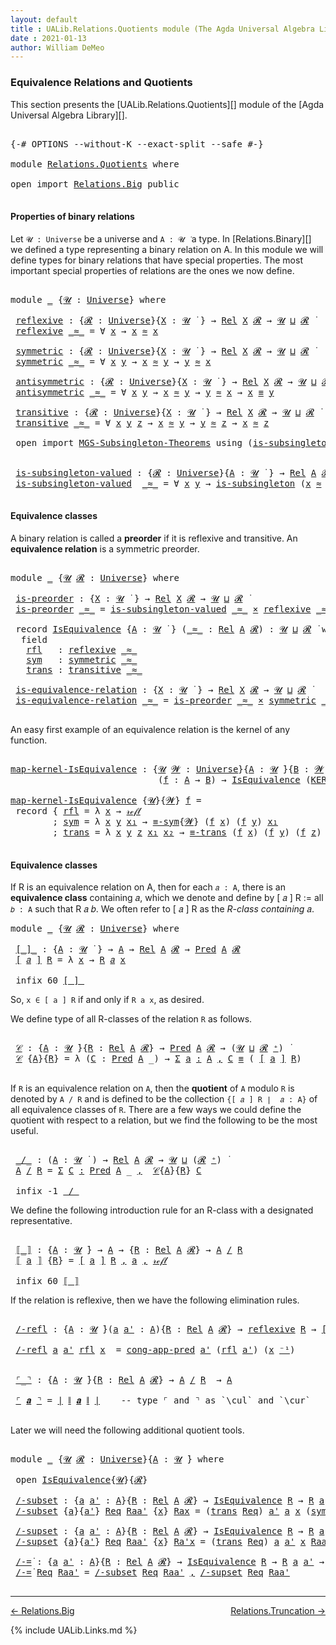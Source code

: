 ```yaml
---
layout: default
title : UALib.Relations.Quotients module (The Agda Universal Algebra Library)
date : 2021-01-13
author: William DeMeo
---
```


### <a id="equivalence-relations-and-quotients">Equivalence Relations and Quotients</a>

This section presents the [UALib.Relations.Quotients][] module of the [Agda Universal Algebra Library][].

<pre class="Agda">

<a id="354" class="Symbol">{-#</a> <a id="358" class="Keyword">OPTIONS</a> <a id="366" class="Pragma">--without-K</a> <a id="378" class="Pragma">--exact-split</a> <a id="392" class="Pragma">--safe</a> <a id="399" class="Symbol">#-}</a>

<a id="404" class="Keyword">module</a> <a id="411" href="Relations.Quotients.html" class="Module">Relations.Quotients</a> <a id="431" class="Keyword">where</a>

<a id="438" class="Keyword">open</a> <a id="443" class="Keyword">import</a> <a id="450" href="Relations.Big.html" class="Module">Relations.Big</a> <a id="464" class="Keyword">public</a>

</pre>


#### <a id="properties-of-binary-relations">Properties of binary relations</a>

Let `𝓤 : Universe` be a universe and `A : 𝓤 ̇` a type.  In [Relations.Binary][] we defined a type representing a binary relation on A.  In this module we will define types for binary relations that have special properties. The most important special properties of relations are the ones we now define.

<pre class="Agda">

<a id="882" class="Keyword">module</a> <a id="889" href="Relations.Quotients.html#889" class="Module">_</a> <a id="891" class="Symbol">{</a><a id="892" href="Relations.Quotients.html#892" class="Bound">𝓤</a> <a id="894" class="Symbol">:</a> <a id="896" href="Agda.Primitive.html#423" class="Postulate">Universe</a><a id="904" class="Symbol">}</a> <a id="906" class="Keyword">where</a>

 <a id="914" href="Relations.Quotients.html#914" class="Function">reflexive</a> <a id="924" class="Symbol">:</a> <a id="926" class="Symbol">{</a><a id="927" href="Relations.Quotients.html#927" class="Bound">𝓡</a> <a id="929" class="Symbol">:</a> <a id="931" href="Agda.Primitive.html#423" class="Postulate">Universe</a><a id="939" class="Symbol">}{</a><a id="941" href="Relations.Quotients.html#941" class="Bound">X</a> <a id="943" class="Symbol">:</a> <a id="945" href="Relations.Quotients.html#892" class="Bound">𝓤</a> <a id="947" href="Universes.html#403" class="Function Operator">̇</a> <a id="949" class="Symbol">}</a> <a id="951" class="Symbol">→</a> <a id="953" href="Relations.Small.html#6895" class="Function">Rel</a> <a id="957" href="Relations.Quotients.html#941" class="Bound">X</a> <a id="959" href="Relations.Quotients.html#927" class="Bound">𝓡</a> <a id="961" class="Symbol">→</a> <a id="963" href="Relations.Quotients.html#892" class="Bound">𝓤</a> <a id="965" href="Agda.Primitive.html#636" class="Primitive Operator">⊔</a> <a id="967" href="Relations.Quotients.html#927" class="Bound">𝓡</a> <a id="969" href="Universes.html#403" class="Function Operator">̇</a>
 <a id="972" href="Relations.Quotients.html#914" class="Function">reflexive</a> <a id="982" href="Relations.Quotients.html#982" class="Bound Operator">_≈_</a> <a id="986" class="Symbol">=</a> <a id="988" class="Symbol">∀</a> <a id="990" href="Relations.Quotients.html#990" class="Bound">x</a> <a id="992" class="Symbol">→</a> <a id="994" href="Relations.Quotients.html#990" class="Bound">x</a> <a id="996" href="Relations.Quotients.html#982" class="Bound Operator">≈</a> <a id="998" href="Relations.Quotients.html#990" class="Bound">x</a>

 <a id="1002" href="Relations.Quotients.html#1002" class="Function">symmetric</a> <a id="1012" class="Symbol">:</a> <a id="1014" class="Symbol">{</a><a id="1015" href="Relations.Quotients.html#1015" class="Bound">𝓡</a> <a id="1017" class="Symbol">:</a> <a id="1019" href="Agda.Primitive.html#423" class="Postulate">Universe</a><a id="1027" class="Symbol">}{</a><a id="1029" href="Relations.Quotients.html#1029" class="Bound">X</a> <a id="1031" class="Symbol">:</a> <a id="1033" href="Relations.Quotients.html#892" class="Bound">𝓤</a> <a id="1035" href="Universes.html#403" class="Function Operator">̇</a> <a id="1037" class="Symbol">}</a> <a id="1039" class="Symbol">→</a> <a id="1041" href="Relations.Small.html#6895" class="Function">Rel</a> <a id="1045" href="Relations.Quotients.html#1029" class="Bound">X</a> <a id="1047" href="Relations.Quotients.html#1015" class="Bound">𝓡</a> <a id="1049" class="Symbol">→</a> <a id="1051" href="Relations.Quotients.html#892" class="Bound">𝓤</a> <a id="1053" href="Agda.Primitive.html#636" class="Primitive Operator">⊔</a> <a id="1055" href="Relations.Quotients.html#1015" class="Bound">𝓡</a> <a id="1057" href="Universes.html#403" class="Function Operator">̇</a>
 <a id="1060" href="Relations.Quotients.html#1002" class="Function">symmetric</a> <a id="1070" href="Relations.Quotients.html#1070" class="Bound Operator">_≈_</a> <a id="1074" class="Symbol">=</a> <a id="1076" class="Symbol">∀</a> <a id="1078" href="Relations.Quotients.html#1078" class="Bound">x</a> <a id="1080" href="Relations.Quotients.html#1080" class="Bound">y</a> <a id="1082" class="Symbol">→</a> <a id="1084" href="Relations.Quotients.html#1078" class="Bound">x</a> <a id="1086" href="Relations.Quotients.html#1070" class="Bound Operator">≈</a> <a id="1088" href="Relations.Quotients.html#1080" class="Bound">y</a> <a id="1090" class="Symbol">→</a> <a id="1092" href="Relations.Quotients.html#1080" class="Bound">y</a> <a id="1094" href="Relations.Quotients.html#1070" class="Bound Operator">≈</a> <a id="1096" href="Relations.Quotients.html#1078" class="Bound">x</a>

 <a id="1100" href="Relations.Quotients.html#1100" class="Function">antisymmetric</a> <a id="1114" class="Symbol">:</a> <a id="1116" class="Symbol">{</a><a id="1117" href="Relations.Quotients.html#1117" class="Bound">𝓡</a> <a id="1119" class="Symbol">:</a> <a id="1121" href="Agda.Primitive.html#423" class="Postulate">Universe</a><a id="1129" class="Symbol">}{</a><a id="1131" href="Relations.Quotients.html#1131" class="Bound">X</a> <a id="1133" class="Symbol">:</a> <a id="1135" href="Relations.Quotients.html#892" class="Bound">𝓤</a> <a id="1137" href="Universes.html#403" class="Function Operator">̇</a> <a id="1139" class="Symbol">}</a> <a id="1141" class="Symbol">→</a> <a id="1143" href="Relations.Small.html#6895" class="Function">Rel</a> <a id="1147" href="Relations.Quotients.html#1131" class="Bound">X</a> <a id="1149" href="Relations.Quotients.html#1117" class="Bound">𝓡</a> <a id="1151" class="Symbol">→</a> <a id="1153" href="Relations.Quotients.html#892" class="Bound">𝓤</a> <a id="1155" href="Agda.Primitive.html#636" class="Primitive Operator">⊔</a> <a id="1157" href="Relations.Quotients.html#1117" class="Bound">𝓡</a> <a id="1159" href="Universes.html#403" class="Function Operator">̇</a>
 <a id="1162" href="Relations.Quotients.html#1100" class="Function">antisymmetric</a> <a id="1176" href="Relations.Quotients.html#1176" class="Bound Operator">_≈_</a> <a id="1180" class="Symbol">=</a> <a id="1182" class="Symbol">∀</a> <a id="1184" href="Relations.Quotients.html#1184" class="Bound">x</a> <a id="1186" href="Relations.Quotients.html#1186" class="Bound">y</a> <a id="1188" class="Symbol">→</a> <a id="1190" href="Relations.Quotients.html#1184" class="Bound">x</a> <a id="1192" href="Relations.Quotients.html#1176" class="Bound Operator">≈</a> <a id="1194" href="Relations.Quotients.html#1186" class="Bound">y</a> <a id="1196" class="Symbol">→</a> <a id="1198" href="Relations.Quotients.html#1186" class="Bound">y</a> <a id="1200" href="Relations.Quotients.html#1176" class="Bound Operator">≈</a> <a id="1202" href="Relations.Quotients.html#1184" class="Bound">x</a> <a id="1204" class="Symbol">→</a> <a id="1206" href="Relations.Quotients.html#1184" class="Bound">x</a> <a id="1208" href="Prelude.Inverses.html#620" class="Datatype Operator">≡</a> <a id="1210" href="Relations.Quotients.html#1186" class="Bound">y</a>

 <a id="1214" href="Relations.Quotients.html#1214" class="Function">transitive</a> <a id="1225" class="Symbol">:</a> <a id="1227" class="Symbol">{</a><a id="1228" href="Relations.Quotients.html#1228" class="Bound">𝓡</a> <a id="1230" class="Symbol">:</a> <a id="1232" href="Agda.Primitive.html#423" class="Postulate">Universe</a><a id="1240" class="Symbol">}{</a><a id="1242" href="Relations.Quotients.html#1242" class="Bound">X</a> <a id="1244" class="Symbol">:</a> <a id="1246" href="Relations.Quotients.html#892" class="Bound">𝓤</a> <a id="1248" href="Universes.html#403" class="Function Operator">̇</a> <a id="1250" class="Symbol">}</a> <a id="1252" class="Symbol">→</a> <a id="1254" href="Relations.Small.html#6895" class="Function">Rel</a> <a id="1258" href="Relations.Quotients.html#1242" class="Bound">X</a> <a id="1260" href="Relations.Quotients.html#1228" class="Bound">𝓡</a> <a id="1262" class="Symbol">→</a> <a id="1264" href="Relations.Quotients.html#892" class="Bound">𝓤</a> <a id="1266" href="Agda.Primitive.html#636" class="Primitive Operator">⊔</a> <a id="1268" href="Relations.Quotients.html#1228" class="Bound">𝓡</a> <a id="1270" href="Universes.html#403" class="Function Operator">̇</a>
 <a id="1273" href="Relations.Quotients.html#1214" class="Function">transitive</a> <a id="1284" href="Relations.Quotients.html#1284" class="Bound Operator">_≈_</a> <a id="1288" class="Symbol">=</a> <a id="1290" class="Symbol">∀</a> <a id="1292" href="Relations.Quotients.html#1292" class="Bound">x</a> <a id="1294" href="Relations.Quotients.html#1294" class="Bound">y</a> <a id="1296" href="Relations.Quotients.html#1296" class="Bound">z</a> <a id="1298" class="Symbol">→</a> <a id="1300" href="Relations.Quotients.html#1292" class="Bound">x</a> <a id="1302" href="Relations.Quotients.html#1284" class="Bound Operator">≈</a> <a id="1304" href="Relations.Quotients.html#1294" class="Bound">y</a> <a id="1306" class="Symbol">→</a> <a id="1308" href="Relations.Quotients.html#1294" class="Bound">y</a> <a id="1310" href="Relations.Quotients.html#1284" class="Bound Operator">≈</a> <a id="1312" href="Relations.Quotients.html#1296" class="Bound">z</a> <a id="1314" class="Symbol">→</a> <a id="1316" href="Relations.Quotients.html#1292" class="Bound">x</a> <a id="1318" href="Relations.Quotients.html#1284" class="Bound Operator">≈</a> <a id="1320" href="Relations.Quotients.html#1296" class="Bound">z</a>

 <a id="1324" class="Keyword">open</a> <a id="1329" class="Keyword">import</a> <a id="1336" href="MGS-Subsingleton-Theorems.html" class="Module">MGS-Subsingleton-Theorems</a> <a id="1362" class="Keyword">using</a> <a id="1368" class="Symbol">(</a><a id="1369" href="MGS-Basic-UF.html#743" class="Function">is-subsingleton</a><a id="1384" class="Symbol">)</a>


 <a id="1389" href="Relations.Quotients.html#1389" class="Function">is-subsingleton-valued</a> <a id="1412" class="Symbol">:</a> <a id="1414" class="Symbol">{</a><a id="1415" href="Relations.Quotients.html#1415" class="Bound">𝓡</a> <a id="1417" class="Symbol">:</a> <a id="1419" href="Agda.Primitive.html#423" class="Postulate">Universe</a><a id="1427" class="Symbol">}{</a><a id="1429" href="Relations.Quotients.html#1429" class="Bound">A</a> <a id="1431" class="Symbol">:</a> <a id="1433" href="Relations.Quotients.html#892" class="Bound">𝓤</a> <a id="1435" href="Universes.html#403" class="Function Operator">̇</a> <a id="1437" class="Symbol">}</a> <a id="1439" class="Symbol">→</a> <a id="1441" href="Relations.Small.html#6895" class="Function">Rel</a> <a id="1445" href="Relations.Quotients.html#1429" class="Bound">A</a> <a id="1447" href="Relations.Quotients.html#1415" class="Bound">𝓡</a> <a id="1449" class="Symbol">→</a> <a id="1451" href="Relations.Quotients.html#892" class="Bound">𝓤</a> <a id="1453" href="Agda.Primitive.html#636" class="Primitive Operator">⊔</a> <a id="1455" href="Relations.Quotients.html#1415" class="Bound">𝓡</a> <a id="1457" href="Universes.html#403" class="Function Operator">̇</a>
 <a id="1460" href="Relations.Quotients.html#1389" class="Function">is-subsingleton-valued</a>  <a id="1484" href="Relations.Quotients.html#1484" class="Bound Operator">_≈_</a> <a id="1488" class="Symbol">=</a> <a id="1490" class="Symbol">∀</a> <a id="1492" href="Relations.Quotients.html#1492" class="Bound">x</a> <a id="1494" href="Relations.Quotients.html#1494" class="Bound">y</a> <a id="1496" class="Symbol">→</a> <a id="1498" href="MGS-Basic-UF.html#743" class="Function">is-subsingleton</a> <a id="1514" class="Symbol">(</a><a id="1515" href="Relations.Quotients.html#1492" class="Bound">x</a> <a id="1517" href="Relations.Quotients.html#1484" class="Bound Operator">≈</a> <a id="1519" href="Relations.Quotients.html#1494" class="Bound">y</a><a id="1520" class="Symbol">)</a>

</pre>



#### <a id="equivalence-classes">Equivalence classes</a>

A binary relation is called a **preorder** if it is reflexive and transitive. An **equivalence relation** is a symmetric preorder.


<pre class="Agda">

<a id="1742" class="Keyword">module</a> <a id="1749" href="Relations.Quotients.html#1749" class="Module">_</a> <a id="1751" class="Symbol">{</a><a id="1752" href="Relations.Quotients.html#1752" class="Bound">𝓤</a> <a id="1754" href="Relations.Quotients.html#1754" class="Bound">𝓡</a> <a id="1756" class="Symbol">:</a> <a id="1758" href="Agda.Primitive.html#423" class="Postulate">Universe</a><a id="1766" class="Symbol">}</a> <a id="1768" class="Keyword">where</a>

 <a id="1776" href="Relations.Quotients.html#1776" class="Function">is-preorder</a> <a id="1788" class="Symbol">:</a> <a id="1790" class="Symbol">{</a><a id="1791" href="Relations.Quotients.html#1791" class="Bound">X</a> <a id="1793" class="Symbol">:</a> <a id="1795" href="Relations.Quotients.html#1752" class="Bound">𝓤</a> <a id="1797" href="Universes.html#403" class="Function Operator">̇</a> <a id="1799" class="Symbol">}</a> <a id="1801" class="Symbol">→</a> <a id="1803" href="Relations.Small.html#6895" class="Function">Rel</a> <a id="1807" href="Relations.Quotients.html#1791" class="Bound">X</a> <a id="1809" href="Relations.Quotients.html#1754" class="Bound">𝓡</a> <a id="1811" class="Symbol">→</a> <a id="1813" href="Relations.Quotients.html#1752" class="Bound">𝓤</a> <a id="1815" href="Agda.Primitive.html#636" class="Primitive Operator">⊔</a> <a id="1817" href="Relations.Quotients.html#1754" class="Bound">𝓡</a> <a id="1819" href="Universes.html#403" class="Function Operator">̇</a>
 <a id="1822" href="Relations.Quotients.html#1776" class="Function">is-preorder</a> <a id="1834" href="Relations.Quotients.html#1834" class="Bound Operator">_≈_</a> <a id="1838" class="Symbol">=</a> <a id="1840" href="Relations.Quotients.html#1389" class="Function">is-subsingleton-valued</a> <a id="1863" href="Relations.Quotients.html#1834" class="Bound Operator">_≈_</a> <a id="1867" href="MGS-MLTT.html#3515" class="Function Operator">×</a> <a id="1869" href="Relations.Quotients.html#914" class="Function">reflexive</a> <a id="1879" href="Relations.Quotients.html#1834" class="Bound Operator">_≈_</a> <a id="1883" href="MGS-MLTT.html#3515" class="Function Operator">×</a> <a id="1885" href="Relations.Quotients.html#1214" class="Function">transitive</a> <a id="1896" href="Relations.Quotients.html#1834" class="Bound Operator">_≈_</a>

 <a id="1902" class="Keyword">record</a> <a id="1909" href="Relations.Quotients.html#1909" class="Record">IsEquivalence</a> <a id="1923" class="Symbol">{</a><a id="1924" href="Relations.Quotients.html#1924" class="Bound">A</a> <a id="1926" class="Symbol">:</a> <a id="1928" href="Relations.Quotients.html#1752" class="Bound">𝓤</a> <a id="1930" href="Universes.html#403" class="Function Operator">̇</a> <a id="1932" class="Symbol">}</a> <a id="1934" class="Symbol">(</a><a id="1935" href="Relations.Quotients.html#1935" class="Bound Operator">_≈_</a> <a id="1939" class="Symbol">:</a> <a id="1941" href="Relations.Small.html#6895" class="Function">Rel</a> <a id="1945" href="Relations.Quotients.html#1924" class="Bound">A</a> <a id="1947" href="Relations.Quotients.html#1754" class="Bound">𝓡</a><a id="1948" class="Symbol">)</a> <a id="1950" class="Symbol">:</a> <a id="1952" href="Relations.Quotients.html#1752" class="Bound">𝓤</a> <a id="1954" href="Agda.Primitive.html#636" class="Primitive Operator">⊔</a> <a id="1956" href="Relations.Quotients.html#1754" class="Bound">𝓡</a> <a id="1958" href="Universes.html#403" class="Function Operator">̇</a> <a id="1960" class="Keyword">where</a>
  <a id="1968" class="Keyword">field</a>
   <a id="1977" href="Relations.Quotients.html#1977" class="Field">rfl</a>   <a id="1983" class="Symbol">:</a> <a id="1985" href="Relations.Quotients.html#914" class="Function">reflexive</a> <a id="1995" href="Relations.Quotients.html#1935" class="Bound Operator">_≈_</a>
   <a id="2002" href="Relations.Quotients.html#2002" class="Field">sym</a>   <a id="2008" class="Symbol">:</a> <a id="2010" href="Relations.Quotients.html#1002" class="Function">symmetric</a> <a id="2020" href="Relations.Quotients.html#1935" class="Bound Operator">_≈_</a>
   <a id="2027" href="Relations.Quotients.html#2027" class="Field">trans</a> <a id="2033" class="Symbol">:</a> <a id="2035" href="Relations.Quotients.html#1214" class="Function">transitive</a> <a id="2046" href="Relations.Quotients.html#1935" class="Bound Operator">_≈_</a>

 <a id="2052" href="Relations.Quotients.html#2052" class="Function">is-equivalence-relation</a> <a id="2076" class="Symbol">:</a> <a id="2078" class="Symbol">{</a><a id="2079" href="Relations.Quotients.html#2079" class="Bound">X</a> <a id="2081" class="Symbol">:</a> <a id="2083" href="Relations.Quotients.html#1752" class="Bound">𝓤</a> <a id="2085" href="Universes.html#403" class="Function Operator">̇</a> <a id="2087" class="Symbol">}</a> <a id="2089" class="Symbol">→</a> <a id="2091" href="Relations.Small.html#6895" class="Function">Rel</a> <a id="2095" href="Relations.Quotients.html#2079" class="Bound">X</a> <a id="2097" href="Relations.Quotients.html#1754" class="Bound">𝓡</a> <a id="2099" class="Symbol">→</a> <a id="2101" href="Relations.Quotients.html#1752" class="Bound">𝓤</a> <a id="2103" href="Agda.Primitive.html#636" class="Primitive Operator">⊔</a> <a id="2105" href="Relations.Quotients.html#1754" class="Bound">𝓡</a> <a id="2107" href="Universes.html#403" class="Function Operator">̇</a>
 <a id="2110" href="Relations.Quotients.html#2052" class="Function">is-equivalence-relation</a> <a id="2134" href="Relations.Quotients.html#2134" class="Bound Operator">_≈_</a> <a id="2138" class="Symbol">=</a> <a id="2140" href="Relations.Quotients.html#1776" class="Function">is-preorder</a> <a id="2152" href="Relations.Quotients.html#2134" class="Bound Operator">_≈_</a> <a id="2156" href="MGS-MLTT.html#3515" class="Function Operator">×</a> <a id="2158" href="Relations.Quotients.html#1002" class="Function">symmetric</a> <a id="2168" href="Relations.Quotients.html#2134" class="Bound Operator">_≈_</a>

</pre>

An easy first example of an equivalence relation is the kernel of any function.

<pre class="Agda">

<a id="map-kernel-IsEquivalence"></a><a id="2280" href="Relations.Quotients.html#2280" class="Function">map-kernel-IsEquivalence</a> <a id="2305" class="Symbol">:</a> <a id="2307" class="Symbol">{</a><a id="2308" href="Relations.Quotients.html#2308" class="Bound">𝓤</a> <a id="2310" href="Relations.Quotients.html#2310" class="Bound">𝓦</a> <a id="2312" class="Symbol">:</a> <a id="2314" href="Agda.Primitive.html#423" class="Postulate">Universe</a><a id="2322" class="Symbol">}{</a><a id="2324" href="Relations.Quotients.html#2324" class="Bound">A</a> <a id="2326" class="Symbol">:</a> <a id="2328" href="Relations.Quotients.html#2308" class="Bound">𝓤</a> <a id="2330" href="Universes.html#403" class="Function Operator">̇</a><a id="2331" class="Symbol">}{</a><a id="2333" href="Relations.Quotients.html#2333" class="Bound">B</a> <a id="2335" class="Symbol">:</a> <a id="2337" href="Relations.Quotients.html#2310" class="Bound">𝓦</a> <a id="2339" href="Universes.html#403" class="Function Operator">̇</a><a id="2340" class="Symbol">}</a>
                            <a id="2370" class="Symbol">(</a><a id="2371" href="Relations.Quotients.html#2371" class="Bound">f</a> <a id="2373" class="Symbol">:</a> <a id="2375" href="Relations.Quotients.html#2324" class="Bound">A</a> <a id="2377" class="Symbol">→</a> <a id="2379" href="Relations.Quotients.html#2333" class="Bound">B</a><a id="2380" class="Symbol">)</a> <a id="2382" class="Symbol">→</a> <a id="2384" href="Relations.Quotients.html#1909" class="Record">IsEquivalence</a> <a id="2398" class="Symbol">(</a><a id="2399" href="Relations.Small.html#6957" class="Function">KER-rel</a><a id="2406" class="Symbol">{</a><a id="2407" href="Relations.Quotients.html#2308" class="Bound">𝓤</a><a id="2408" class="Symbol">}{</a><a id="2410" href="Relations.Quotients.html#2310" class="Bound">𝓦</a><a id="2411" class="Symbol">}</a> <a id="2413" href="Relations.Quotients.html#2371" class="Bound">f</a><a id="2414" class="Symbol">)</a>

<a id="2417" href="Relations.Quotients.html#2280" class="Function">map-kernel-IsEquivalence</a> <a id="2442" class="Symbol">{</a><a id="2443" href="Relations.Quotients.html#2443" class="Bound">𝓤</a><a id="2444" class="Symbol">}{</a><a id="2446" href="Relations.Quotients.html#2446" class="Bound">𝓦</a><a id="2447" class="Symbol">}</a> <a id="2449" href="Relations.Quotients.html#2449" class="Bound">f</a> <a id="2451" class="Symbol">=</a>
 <a id="2454" class="Keyword">record</a> <a id="2461" class="Symbol">{</a> <a id="2463" href="Relations.Quotients.html#1977" class="Field">rfl</a> <a id="2467" class="Symbol">=</a> <a id="2469" class="Symbol">λ</a> <a id="2471" href="Relations.Quotients.html#2471" class="Bound">x</a> <a id="2473" class="Symbol">→</a> <a id="2475" href="Prelude.Inverses.html#634" class="InductiveConstructor">𝓇ℯ𝒻𝓁</a>
        <a id="2488" class="Symbol">;</a> <a id="2490" href="Relations.Quotients.html#2002" class="Field">sym</a> <a id="2494" class="Symbol">=</a> <a id="2496" class="Symbol">λ</a> <a id="2498" href="Relations.Quotients.html#2498" class="Bound">x</a> <a id="2500" href="Relations.Quotients.html#2500" class="Bound">y</a> <a id="2502" href="Relations.Quotients.html#2502" class="Bound">x₁</a> <a id="2505" class="Symbol">→</a> <a id="2507" href="Prelude.Equality.html#1746" class="Function">≡-sym</a><a id="2512" class="Symbol">{</a><a id="2513" href="Relations.Quotients.html#2446" class="Bound">𝓦</a><a id="2514" class="Symbol">}</a> <a id="2516" class="Symbol">(</a><a id="2517" href="Relations.Quotients.html#2449" class="Bound">f</a> <a id="2519" href="Relations.Quotients.html#2498" class="Bound">x</a><a id="2520" class="Symbol">)</a> <a id="2522" class="Symbol">(</a><a id="2523" href="Relations.Quotients.html#2449" class="Bound">f</a> <a id="2525" href="Relations.Quotients.html#2500" class="Bound">y</a><a id="2526" class="Symbol">)</a> <a id="2528" href="Relations.Quotients.html#2502" class="Bound">x₁</a>
        <a id="2539" class="Symbol">;</a> <a id="2541" href="Relations.Quotients.html#2027" class="Field">trans</a> <a id="2547" class="Symbol">=</a> <a id="2549" class="Symbol">λ</a> <a id="2551" href="Relations.Quotients.html#2551" class="Bound">x</a> <a id="2553" href="Relations.Quotients.html#2553" class="Bound">y</a> <a id="2555" href="Relations.Quotients.html#2555" class="Bound">z</a> <a id="2557" href="Relations.Quotients.html#2557" class="Bound">x₁</a> <a id="2560" href="Relations.Quotients.html#2560" class="Bound">x₂</a> <a id="2563" class="Symbol">→</a> <a id="2565" href="Prelude.Equality.html#1805" class="Function">≡-trans</a> <a id="2573" class="Symbol">(</a><a id="2574" href="Relations.Quotients.html#2449" class="Bound">f</a> <a id="2576" href="Relations.Quotients.html#2551" class="Bound">x</a><a id="2577" class="Symbol">)</a> <a id="2579" class="Symbol">(</a><a id="2580" href="Relations.Quotients.html#2449" class="Bound">f</a> <a id="2582" href="Relations.Quotients.html#2553" class="Bound">y</a><a id="2583" class="Symbol">)</a> <a id="2585" class="Symbol">(</a><a id="2586" href="Relations.Quotients.html#2449" class="Bound">f</a> <a id="2588" href="Relations.Quotients.html#2555" class="Bound">z</a><a id="2589" class="Symbol">)</a> <a id="2591" href="Relations.Quotients.html#2557" class="Bound">x₁</a> <a id="2594" href="Relations.Quotients.html#2560" class="Bound">x₂</a> <a id="2597" class="Symbol">}</a>

</pre>




#### <a id="equivalence-classes">Equivalence classes</a>

If R is an equivalence relation on A, then for each `𝑎 : A`, there is an **equivalence class** containing 𝑎, which we denote and define by [ 𝑎 ] R := all `𝑏 : A` such that R 𝑎 𝑏. We often refer to [ 𝑎 ] R as the *R-class containing* 𝑎.

<pre class="Agda">
<a id="2923" class="Keyword">module</a> <a id="2930" href="Relations.Quotients.html#2930" class="Module">_</a> <a id="2932" class="Symbol">{</a><a id="2933" href="Relations.Quotients.html#2933" class="Bound">𝓤</a> <a id="2935" href="Relations.Quotients.html#2935" class="Bound">𝓡</a> <a id="2937" class="Symbol">:</a> <a id="2939" href="Agda.Primitive.html#423" class="Postulate">Universe</a><a id="2947" class="Symbol">}</a> <a id="2949" class="Keyword">where</a>

 <a id="2957" href="Relations.Quotients.html#2957" class="Function Operator">[_]_</a> <a id="2962" class="Symbol">:</a> <a id="2964" class="Symbol">{</a><a id="2965" href="Relations.Quotients.html#2965" class="Bound">A</a> <a id="2967" class="Symbol">:</a> <a id="2969" href="Relations.Quotients.html#2933" class="Bound">𝓤</a> <a id="2971" href="Universes.html#403" class="Function Operator">̇</a> <a id="2973" class="Symbol">}</a> <a id="2975" class="Symbol">→</a> <a id="2977" href="Relations.Quotients.html#2965" class="Bound">A</a> <a id="2979" class="Symbol">→</a> <a id="2981" href="Relations.Small.html#6895" class="Function">Rel</a> <a id="2985" href="Relations.Quotients.html#2965" class="Bound">A</a> <a id="2987" href="Relations.Quotients.html#2935" class="Bound">𝓡</a> <a id="2989" class="Symbol">→</a> <a id="2991" href="Relations.Small.html#1270" class="Function">Pred</a> <a id="2996" href="Relations.Quotients.html#2965" class="Bound">A</a> <a id="2998" href="Relations.Quotients.html#2935" class="Bound">𝓡</a>
 <a id="3001" href="Relations.Quotients.html#2957" class="Function Operator">[</a> <a id="3003" href="Relations.Quotients.html#3003" class="Bound">𝑎</a> <a id="3005" href="Relations.Quotients.html#2957" class="Function Operator">]</a> <a id="3007" href="Relations.Quotients.html#3007" class="Bound">R</a> <a id="3009" class="Symbol">=</a> <a id="3011" class="Symbol">λ</a> <a id="3013" href="Relations.Quotients.html#3013" class="Bound">x</a> <a id="3015" class="Symbol">→</a> <a id="3017" href="Relations.Quotients.html#3007" class="Bound">R</a> <a id="3019" href="Relations.Quotients.html#3003" class="Bound">𝑎</a> <a id="3021" href="Relations.Quotients.html#3013" class="Bound">x</a>

 <a id="3025" class="Keyword">infix</a> <a id="3031" class="Number">60</a> <a id="3034" href="Relations.Quotients.html#2957" class="Function Operator">[_]_</a>
</pre>

So, `x ∈ [ a ] R` if and only if `R a x`, as desired.

We define type of all R-classes of the relation `R` as follows.

<pre class="Agda">

 <a id="3186" href="Relations.Quotients.html#3186" class="Function">𝒞</a> <a id="3188" class="Symbol">:</a> <a id="3190" class="Symbol">{</a><a id="3191" href="Relations.Quotients.html#3191" class="Bound">A</a> <a id="3193" class="Symbol">:</a> <a id="3195" href="Relations.Quotients.html#2933" class="Bound">𝓤</a> <a id="3197" href="Universes.html#403" class="Function Operator">̇</a><a id="3198" class="Symbol">}{</a><a id="3200" href="Relations.Quotients.html#3200" class="Bound">R</a> <a id="3202" class="Symbol">:</a> <a id="3204" href="Relations.Small.html#6895" class="Function">Rel</a> <a id="3208" href="Relations.Quotients.html#3191" class="Bound">A</a> <a id="3210" href="Relations.Quotients.html#2935" class="Bound">𝓡</a><a id="3211" class="Symbol">}</a> <a id="3213" class="Symbol">→</a> <a id="3215" href="Relations.Small.html#1270" class="Function">Pred</a> <a id="3220" href="Relations.Quotients.html#3191" class="Bound">A</a> <a id="3222" href="Relations.Quotients.html#2935" class="Bound">𝓡</a> <a id="3224" class="Symbol">→</a> <a id="3226" class="Symbol">(</a><a id="3227" href="Relations.Quotients.html#2933" class="Bound">𝓤</a> <a id="3229" href="Agda.Primitive.html#636" class="Primitive Operator">⊔</a> <a id="3231" href="Relations.Quotients.html#2935" class="Bound">𝓡</a> <a id="3233" href="Agda.Primitive.html#606" class="Primitive Operator">⁺</a><a id="3234" class="Symbol">)</a> <a id="3236" href="Universes.html#403" class="Function Operator">̇</a>
 <a id="3239" href="Relations.Quotients.html#3186" class="Function">𝒞</a> <a id="3241" class="Symbol">{</a><a id="3242" href="Relations.Quotients.html#3242" class="Bound">A</a><a id="3243" class="Symbol">}{</a><a id="3245" href="Relations.Quotients.html#3245" class="Bound">R</a><a id="3246" class="Symbol">}</a> <a id="3248" class="Symbol">=</a> <a id="3250" class="Symbol">λ</a> <a id="3252" class="Symbol">(</a><a id="3253" href="Relations.Quotients.html#3253" class="Bound">C</a> <a id="3255" class="Symbol">:</a> <a id="3257" href="Relations.Small.html#1270" class="Function">Pred</a> <a id="3262" href="Relations.Quotients.html#3242" class="Bound">A</a> <a id="3264" class="Symbol">_)</a> <a id="3267" class="Symbol">→</a> <a id="3269" href="MGS-MLTT.html#3074" class="Function">Σ</a> <a id="3271" href="Relations.Quotients.html#3271" class="Bound">a</a> <a id="3273" href="MGS-MLTT.html#3074" class="Function">꞉</a> <a id="3275" href="Relations.Quotients.html#3242" class="Bound">A</a> <a id="3277" href="MGS-MLTT.html#3074" class="Function">,</a> <a id="3279" href="Relations.Quotients.html#3253" class="Bound">C</a> <a id="3281" href="Prelude.Inverses.html#620" class="Datatype Operator">≡</a> <a id="3283" class="Symbol">(</a> <a id="3285" href="Relations.Quotients.html#2957" class="Function Operator">[</a> <a id="3287" href="Relations.Quotients.html#3271" class="Bound">a</a> <a id="3289" href="Relations.Quotients.html#2957" class="Function Operator">]</a> <a id="3291" href="Relations.Quotients.html#3245" class="Bound">R</a><a id="3292" class="Symbol">)</a>

</pre>

If `R` is an equivalence relation on `A`, then the **quotient** of `A` modulo `R` is denoted by `A / R` and is defined to be the collection `{[ 𝑎 ] R ∣  𝑎 : A}` of all equivalence classes of `R`. There are a few ways we could define the quotient with respect to a relation, but we find the following to be the most useful.

<pre class="Agda">

 <a id="3646" href="Relations.Quotients.html#3646" class="Function Operator">_/_</a> <a id="3650" class="Symbol">:</a> <a id="3652" class="Symbol">(</a><a id="3653" href="Relations.Quotients.html#3653" class="Bound">A</a> <a id="3655" class="Symbol">:</a> <a id="3657" href="Relations.Quotients.html#2933" class="Bound">𝓤</a> <a id="3659" href="Universes.html#403" class="Function Operator">̇</a> <a id="3661" class="Symbol">)</a> <a id="3663" class="Symbol">→</a> <a id="3665" href="Relations.Small.html#6895" class="Function">Rel</a> <a id="3669" href="Relations.Quotients.html#3653" class="Bound">A</a> <a id="3671" href="Relations.Quotients.html#2935" class="Bound">𝓡</a> <a id="3673" class="Symbol">→</a> <a id="3675" href="Relations.Quotients.html#2933" class="Bound">𝓤</a> <a id="3677" href="Agda.Primitive.html#636" class="Primitive Operator">⊔</a> <a id="3679" class="Symbol">(</a><a id="3680" href="Relations.Quotients.html#2935" class="Bound">𝓡</a> <a id="3682" href="Agda.Primitive.html#606" class="Primitive Operator">⁺</a><a id="3683" class="Symbol">)</a> <a id="3685" href="Universes.html#403" class="Function Operator">̇</a>
 <a id="3688" href="Relations.Quotients.html#3688" class="Bound">A</a> <a id="3690" href="Relations.Quotients.html#3646" class="Function Operator">/</a> <a id="3692" href="Relations.Quotients.html#3692" class="Bound">R</a> <a id="3694" class="Symbol">=</a> <a id="3696" href="MGS-MLTT.html#3074" class="Function">Σ</a> <a id="3698" href="Relations.Quotients.html#3698" class="Bound">C</a> <a id="3700" href="MGS-MLTT.html#3074" class="Function">꞉</a> <a id="3702" href="Relations.Small.html#1270" class="Function">Pred</a> <a id="3707" href="Relations.Quotients.html#3688" class="Bound">A</a> <a id="3709" class="Symbol">_</a> <a id="3711" href="MGS-MLTT.html#3074" class="Function">,</a>  <a id="3714" href="Relations.Quotients.html#3186" class="Function">𝒞</a><a id="3715" class="Symbol">{</a><a id="3716" href="Relations.Quotients.html#3688" class="Bound">A</a><a id="3717" class="Symbol">}{</a><a id="3719" href="Relations.Quotients.html#3692" class="Bound">R</a><a id="3720" class="Symbol">}</a> <a id="3722" href="Relations.Quotients.html#3698" class="Bound">C</a>

 <a id="3726" class="Keyword">infix</a> <a id="3732" class="Number">-1</a> <a id="3735" href="Relations.Quotients.html#3646" class="Function Operator">_/_</a>
</pre>

We define the following introduction rule for an R-class with a designated representative.

<pre class="Agda">

 <a id="3858" href="Relations.Quotients.html#3858" class="Function Operator">⟦_⟧</a> <a id="3862" class="Symbol">:</a> <a id="3864" class="Symbol">{</a><a id="3865" href="Relations.Quotients.html#3865" class="Bound">A</a> <a id="3867" class="Symbol">:</a> <a id="3869" href="Relations.Quotients.html#2933" class="Bound">𝓤</a> <a id="3871" href="Universes.html#403" class="Function Operator">̇</a><a id="3872" class="Symbol">}</a> <a id="3874" class="Symbol">→</a> <a id="3876" href="Relations.Quotients.html#3865" class="Bound">A</a> <a id="3878" class="Symbol">→</a> <a id="3880" class="Symbol">{</a><a id="3881" href="Relations.Quotients.html#3881" class="Bound">R</a> <a id="3883" class="Symbol">:</a> <a id="3885" href="Relations.Small.html#6895" class="Function">Rel</a> <a id="3889" href="Relations.Quotients.html#3865" class="Bound">A</a> <a id="3891" href="Relations.Quotients.html#2935" class="Bound">𝓡</a><a id="3892" class="Symbol">}</a> <a id="3894" class="Symbol">→</a> <a id="3896" href="Relations.Quotients.html#3865" class="Bound">A</a> <a id="3898" href="Relations.Quotients.html#3646" class="Function Operator">/</a> <a id="3900" href="Relations.Quotients.html#3881" class="Bound">R</a>
 <a id="3903" href="Relations.Quotients.html#3858" class="Function Operator">⟦</a> <a id="3905" href="Relations.Quotients.html#3905" class="Bound">a</a> <a id="3907" href="Relations.Quotients.html#3858" class="Function Operator">⟧</a> <a id="3909" class="Symbol">{</a><a id="3910" href="Relations.Quotients.html#3910" class="Bound">R</a><a id="3911" class="Symbol">}</a> <a id="3913" class="Symbol">=</a> <a id="3915" href="Relations.Quotients.html#2957" class="Function Operator">[</a> <a id="3917" href="Relations.Quotients.html#3905" class="Bound">a</a> <a id="3919" href="Relations.Quotients.html#2957" class="Function Operator">]</a> <a id="3921" href="Relations.Quotients.html#3910" class="Bound">R</a> <a id="3923" href="Prelude.Preliminaries.html#14564" class="InductiveConstructor Operator">,</a> <a id="3925" href="Relations.Quotients.html#3905" class="Bound">a</a> <a id="3927" href="Prelude.Preliminaries.html#14564" class="InductiveConstructor Operator">,</a> <a id="3929" href="Prelude.Inverses.html#634" class="InductiveConstructor">𝓇ℯ𝒻𝓁</a>

 <a id="3936" class="Keyword">infix</a> <a id="3942" class="Number">60</a> <a id="3945" href="Relations.Quotients.html#3858" class="Function Operator">⟦_⟧</a>
</pre>

If the relation is reflexive, then we have the following elimination rules.

<pre class="Agda">

 <a id="4053" href="Relations.Quotients.html#4053" class="Function">/-refl</a> <a id="4060" class="Symbol">:</a> <a id="4062" class="Symbol">{</a><a id="4063" href="Relations.Quotients.html#4063" class="Bound">A</a> <a id="4065" class="Symbol">:</a> <a id="4067" href="Relations.Quotients.html#2933" class="Bound">𝓤</a> <a id="4069" href="Universes.html#403" class="Function Operator">̇</a><a id="4070" class="Symbol">}(</a><a id="4072" href="Relations.Quotients.html#4072" class="Bound">a</a> <a id="4074" href="Relations.Quotients.html#4074" class="Bound">a&#39;</a> <a id="4077" class="Symbol">:</a> <a id="4079" href="Relations.Quotients.html#4063" class="Bound">A</a><a id="4080" class="Symbol">){</a><a id="4082" href="Relations.Quotients.html#4082" class="Bound">R</a> <a id="4084" class="Symbol">:</a> <a id="4086" href="Relations.Small.html#6895" class="Function">Rel</a> <a id="4090" href="Relations.Quotients.html#4063" class="Bound">A</a> <a id="4092" href="Relations.Quotients.html#2935" class="Bound">𝓡</a><a id="4093" class="Symbol">}</a> <a id="4095" class="Symbol">→</a> <a id="4097" href="Relations.Quotients.html#914" class="Function">reflexive</a> <a id="4107" href="Relations.Quotients.html#4082" class="Bound">R</a> <a id="4109" class="Symbol">→</a> <a id="4111" href="Relations.Quotients.html#2957" class="Function Operator">[</a> <a id="4113" href="Relations.Quotients.html#4072" class="Bound">a</a> <a id="4115" href="Relations.Quotients.html#2957" class="Function Operator">]</a> <a id="4117" href="Relations.Quotients.html#4082" class="Bound">R</a> <a id="4119" href="Prelude.Inverses.html#620" class="Datatype Operator">≡</a> <a id="4121" href="Relations.Quotients.html#2957" class="Function Operator">[</a> <a id="4123" href="Relations.Quotients.html#4074" class="Bound">a&#39;</a> <a id="4126" href="Relations.Quotients.html#2957" class="Function Operator">]</a> <a id="4128" href="Relations.Quotients.html#4082" class="Bound">R</a> <a id="4130" class="Symbol">→</a> <a id="4132" href="Relations.Quotients.html#4082" class="Bound">R</a> <a id="4134" href="Relations.Quotients.html#4072" class="Bound">a</a> <a id="4136" href="Relations.Quotients.html#4074" class="Bound">a&#39;</a>

 <a id="4141" href="Relations.Quotients.html#4053" class="Function">/-refl</a> <a id="4148" href="Relations.Quotients.html#4148" class="Bound">a</a> <a id="4150" href="Relations.Quotients.html#4150" class="Bound">a&#39;</a> <a id="4153" href="Relations.Quotients.html#4153" class="Bound">rfl</a> <a id="4157" href="Relations.Quotients.html#4157" class="Bound">x</a>  <a id="4160" class="Symbol">=</a> <a id="4162" href="Relations.Small.html#5102" class="Function">cong-app-pred</a> <a id="4176" href="Relations.Quotients.html#4150" class="Bound">a&#39;</a> <a id="4179" class="Symbol">(</a><a id="4180" href="Relations.Quotients.html#4153" class="Bound">rfl</a> <a id="4184" href="Relations.Quotients.html#4150" class="Bound">a&#39;</a><a id="4186" class="Symbol">)</a> <a id="4188" class="Symbol">(</a><a id="4189" href="Relations.Quotients.html#4157" class="Bound">x</a> <a id="4191" href="MGS-MLTT.html#6125" class="Function Operator">⁻¹</a><a id="4193" class="Symbol">)</a>


 <a id="4198" href="Relations.Quotients.html#4198" class="Function Operator">⌜_⌝</a> <a id="4202" class="Symbol">:</a> <a id="4204" class="Symbol">{</a><a id="4205" href="Relations.Quotients.html#4205" class="Bound">A</a> <a id="4207" class="Symbol">:</a> <a id="4209" href="Relations.Quotients.html#2933" class="Bound">𝓤</a> <a id="4211" href="Universes.html#403" class="Function Operator">̇</a><a id="4212" class="Symbol">}{</a><a id="4214" href="Relations.Quotients.html#4214" class="Bound">R</a> <a id="4216" class="Symbol">:</a> <a id="4218" href="Relations.Small.html#6895" class="Function">Rel</a> <a id="4222" href="Relations.Quotients.html#4205" class="Bound">A</a> <a id="4224" href="Relations.Quotients.html#2935" class="Bound">𝓡</a><a id="4225" class="Symbol">}</a> <a id="4227" class="Symbol">→</a> <a id="4229" href="Relations.Quotients.html#4205" class="Bound">A</a> <a id="4231" href="Relations.Quotients.html#3646" class="Function Operator">/</a> <a id="4233" href="Relations.Quotients.html#4214" class="Bound">R</a>  <a id="4236" class="Symbol">→</a> <a id="4238" href="Relations.Quotients.html#4205" class="Bound">A</a>

 <a id="4242" href="Relations.Quotients.html#4198" class="Function Operator">⌜</a> <a id="4244" href="Relations.Quotients.html#4244" class="Bound">𝒂</a> <a id="4246" href="Relations.Quotients.html#4198" class="Function Operator">⌝</a> <a id="4248" class="Symbol">=</a> <a id="4250" href="Prelude.Preliminaries.html#13569" class="Function Operator">∣</a> <a id="4252" href="Prelude.Preliminaries.html#13647" class="Function Operator">∥</a> <a id="4254" href="Relations.Quotients.html#4244" class="Bound">𝒂</a> <a id="4256" href="Prelude.Preliminaries.html#13647" class="Function Operator">∥</a> <a id="4258" href="Prelude.Preliminaries.html#13569" class="Function Operator">∣</a>    <a id="4263" class="Comment">-- type ⌜ and ⌝ as `\cul` and `\cur`</a>

</pre>

Later we will need the following additional quotient tools.

<pre class="Agda">

<a id="4388" class="Keyword">module</a> <a id="4395" href="Relations.Quotients.html#4395" class="Module">_</a> <a id="4397" class="Symbol">{</a><a id="4398" href="Relations.Quotients.html#4398" class="Bound">𝓤</a> <a id="4400" href="Relations.Quotients.html#4400" class="Bound">𝓡</a> <a id="4402" class="Symbol">:</a> <a id="4404" href="Agda.Primitive.html#423" class="Postulate">Universe</a><a id="4412" class="Symbol">}{</a><a id="4414" href="Relations.Quotients.html#4414" class="Bound">A</a> <a id="4416" class="Symbol">:</a> <a id="4418" href="Relations.Quotients.html#4398" class="Bound">𝓤</a> <a id="4420" href="Universes.html#403" class="Function Operator">̇</a><a id="4421" class="Symbol">}</a> <a id="4423" class="Keyword">where</a>

 <a id="4431" class="Keyword">open</a> <a id="4436" href="Relations.Quotients.html#1909" class="Module">IsEquivalence</a><a id="4449" class="Symbol">{</a><a id="4450" href="Relations.Quotients.html#4398" class="Bound">𝓤</a><a id="4451" class="Symbol">}{</a><a id="4453" href="Relations.Quotients.html#4400" class="Bound">𝓡</a><a id="4454" class="Symbol">}</a>

 <a id="4458" href="Relations.Quotients.html#4458" class="Function">/-subset</a> <a id="4467" class="Symbol">:</a> <a id="4469" class="Symbol">{</a><a id="4470" href="Relations.Quotients.html#4470" class="Bound">a</a> <a id="4472" href="Relations.Quotients.html#4472" class="Bound">a&#39;</a> <a id="4475" class="Symbol">:</a> <a id="4477" href="Relations.Quotients.html#4414" class="Bound">A</a><a id="4478" class="Symbol">}{</a><a id="4480" href="Relations.Quotients.html#4480" class="Bound">R</a> <a id="4482" class="Symbol">:</a> <a id="4484" href="Relations.Small.html#6895" class="Function">Rel</a> <a id="4488" href="Relations.Quotients.html#4414" class="Bound">A</a> <a id="4490" href="Relations.Quotients.html#4400" class="Bound">𝓡</a><a id="4491" class="Symbol">}</a> <a id="4493" class="Symbol">→</a> <a id="4495" href="Relations.Quotients.html#1909" class="Record">IsEquivalence</a> <a id="4509" href="Relations.Quotients.html#4480" class="Bound">R</a> <a id="4511" class="Symbol">→</a> <a id="4513" href="Relations.Quotients.html#4480" class="Bound">R</a> <a id="4515" href="Relations.Quotients.html#4470" class="Bound">a</a> <a id="4517" href="Relations.Quotients.html#4472" class="Bound">a&#39;</a> <a id="4520" class="Symbol">→</a>  <a id="4523" href="Relations.Quotients.html#2957" class="Function Operator">[</a> <a id="4525" href="Relations.Quotients.html#4470" class="Bound">a</a> <a id="4527" href="Relations.Quotients.html#2957" class="Function Operator">]</a> <a id="4529" href="Relations.Quotients.html#4480" class="Bound">R</a>  <a id="4532" href="Relations.Small.html#2591" class="Function Operator">⊆</a>  <a id="4535" href="Relations.Quotients.html#2957" class="Function Operator">[</a> <a id="4537" href="Relations.Quotients.html#4472" class="Bound">a&#39;</a> <a id="4540" href="Relations.Quotients.html#2957" class="Function Operator">]</a> <a id="4542" href="Relations.Quotients.html#4480" class="Bound">R</a>
 <a id="4545" href="Relations.Quotients.html#4458" class="Function">/-subset</a> <a id="4554" class="Symbol">{</a><a id="4555" href="Relations.Quotients.html#4555" class="Bound">a</a><a id="4556" class="Symbol">}{</a><a id="4558" href="Relations.Quotients.html#4558" class="Bound">a&#39;</a><a id="4560" class="Symbol">}</a> <a id="4562" href="Relations.Quotients.html#4562" class="Bound">Req</a> <a id="4566" href="Relations.Quotients.html#4566" class="Bound">Raa&#39;</a> <a id="4571" class="Symbol">{</a><a id="4572" href="Relations.Quotients.html#4572" class="Bound">x</a><a id="4573" class="Symbol">}</a> <a id="4575" href="Relations.Quotients.html#4575" class="Bound">Rax</a> <a id="4579" class="Symbol">=</a> <a id="4581" class="Symbol">(</a><a id="4582" href="Relations.Quotients.html#2027" class="Field">trans</a> <a id="4588" href="Relations.Quotients.html#4562" class="Bound">Req</a><a id="4591" class="Symbol">)</a> <a id="4593" href="Relations.Quotients.html#4558" class="Bound">a&#39;</a> <a id="4596" href="Relations.Quotients.html#4555" class="Bound">a</a> <a id="4598" href="Relations.Quotients.html#4572" class="Bound">x</a> <a id="4600" class="Symbol">(</a><a id="4601" href="Relations.Quotients.html#2002" class="Field">sym</a> <a id="4605" href="Relations.Quotients.html#4562" class="Bound">Req</a> <a id="4609" href="Relations.Quotients.html#4555" class="Bound">a</a> <a id="4611" href="Relations.Quotients.html#4558" class="Bound">a&#39;</a> <a id="4614" href="Relations.Quotients.html#4566" class="Bound">Raa&#39;</a><a id="4618" class="Symbol">)</a> <a id="4620" href="Relations.Quotients.html#4575" class="Bound">Rax</a>

 <a id="4626" href="Relations.Quotients.html#4626" class="Function">/-supset</a> <a id="4635" class="Symbol">:</a> <a id="4637" class="Symbol">{</a><a id="4638" href="Relations.Quotients.html#4638" class="Bound">a</a> <a id="4640" href="Relations.Quotients.html#4640" class="Bound">a&#39;</a> <a id="4643" class="Symbol">:</a> <a id="4645" href="Relations.Quotients.html#4414" class="Bound">A</a><a id="4646" class="Symbol">}{</a><a id="4648" href="Relations.Quotients.html#4648" class="Bound">R</a> <a id="4650" class="Symbol">:</a> <a id="4652" href="Relations.Small.html#6895" class="Function">Rel</a> <a id="4656" href="Relations.Quotients.html#4414" class="Bound">A</a> <a id="4658" href="Relations.Quotients.html#4400" class="Bound">𝓡</a><a id="4659" class="Symbol">}</a> <a id="4661" class="Symbol">→</a> <a id="4663" href="Relations.Quotients.html#1909" class="Record">IsEquivalence</a> <a id="4677" href="Relations.Quotients.html#4648" class="Bound">R</a> <a id="4679" class="Symbol">→</a> <a id="4681" href="Relations.Quotients.html#4648" class="Bound">R</a> <a id="4683" href="Relations.Quotients.html#4638" class="Bound">a</a> <a id="4685" href="Relations.Quotients.html#4640" class="Bound">a&#39;</a> <a id="4688" class="Symbol">→</a>  <a id="4691" href="Relations.Quotients.html#2957" class="Function Operator">[</a> <a id="4693" href="Relations.Quotients.html#4638" class="Bound">a</a> <a id="4695" href="Relations.Quotients.html#2957" class="Function Operator">]</a> <a id="4697" href="Relations.Quotients.html#4648" class="Bound">R</a>  <a id="4700" href="Relations.Small.html#2693" class="Function Operator">⊇</a>  <a id="4703" href="Relations.Quotients.html#2957" class="Function Operator">[</a> <a id="4705" href="Relations.Quotients.html#4640" class="Bound">a&#39;</a> <a id="4708" href="Relations.Quotients.html#2957" class="Function Operator">]</a> <a id="4710" href="Relations.Quotients.html#4648" class="Bound">R</a>
 <a id="4713" href="Relations.Quotients.html#4626" class="Function">/-supset</a> <a id="4722" class="Symbol">{</a><a id="4723" href="Relations.Quotients.html#4723" class="Bound">a</a><a id="4724" class="Symbol">}{</a><a id="4726" href="Relations.Quotients.html#4726" class="Bound">a&#39;</a><a id="4728" class="Symbol">}</a> <a id="4730" href="Relations.Quotients.html#4730" class="Bound">Req</a> <a id="4734" href="Relations.Quotients.html#4734" class="Bound">Raa&#39;</a> <a id="4739" class="Symbol">{</a><a id="4740" href="Relations.Quotients.html#4740" class="Bound">x</a><a id="4741" class="Symbol">}</a> <a id="4743" href="Relations.Quotients.html#4743" class="Bound">Ra&#39;x</a> <a id="4748" class="Symbol">=</a> <a id="4750" class="Symbol">(</a><a id="4751" href="Relations.Quotients.html#2027" class="Field">trans</a> <a id="4757" href="Relations.Quotients.html#4730" class="Bound">Req</a><a id="4760" class="Symbol">)</a> <a id="4762" href="Relations.Quotients.html#4723" class="Bound">a</a> <a id="4764" href="Relations.Quotients.html#4726" class="Bound">a&#39;</a> <a id="4767" href="Relations.Quotients.html#4740" class="Bound">x</a> <a id="4769" href="Relations.Quotients.html#4734" class="Bound">Raa&#39;</a> <a id="4774" href="Relations.Quotients.html#4743" class="Bound">Ra&#39;x</a>

 <a id="4781" href="Relations.Quotients.html#4781" class="Function">/-=̇</a> <a id="4786" class="Symbol">:</a> <a id="4788" class="Symbol">{</a><a id="4789" href="Relations.Quotients.html#4789" class="Bound">a</a> <a id="4791" href="Relations.Quotients.html#4791" class="Bound">a&#39;</a> <a id="4794" class="Symbol">:</a> <a id="4796" href="Relations.Quotients.html#4414" class="Bound">A</a><a id="4797" class="Symbol">}{</a><a id="4799" href="Relations.Quotients.html#4799" class="Bound">R</a> <a id="4801" class="Symbol">:</a> <a id="4803" href="Relations.Small.html#6895" class="Function">Rel</a> <a id="4807" href="Relations.Quotients.html#4414" class="Bound">A</a> <a id="4809" href="Relations.Quotients.html#4400" class="Bound">𝓡</a><a id="4810" class="Symbol">}</a> <a id="4812" class="Symbol">→</a> <a id="4814" href="Relations.Quotients.html#1909" class="Record">IsEquivalence</a> <a id="4828" href="Relations.Quotients.html#4799" class="Bound">R</a> <a id="4830" class="Symbol">→</a> <a id="4832" href="Relations.Quotients.html#4799" class="Bound">R</a> <a id="4834" href="Relations.Quotients.html#4789" class="Bound">a</a> <a id="4836" href="Relations.Quotients.html#4791" class="Bound">a&#39;</a> <a id="4839" class="Symbol">→</a>  <a id="4842" href="Relations.Quotients.html#2957" class="Function Operator">[</a> <a id="4844" href="Relations.Quotients.html#4789" class="Bound">a</a> <a id="4846" href="Relations.Quotients.html#2957" class="Function Operator">]</a> <a id="4848" href="Relations.Quotients.html#4799" class="Bound">R</a>  <a id="4851" href="Relations.Small.html#3275" class="Function Operator">≐</a>  <a id="4854" href="Relations.Quotients.html#2957" class="Function Operator">[</a> <a id="4856" href="Relations.Quotients.html#4791" class="Bound">a&#39;</a> <a id="4859" href="Relations.Quotients.html#2957" class="Function Operator">]</a> <a id="4861" href="Relations.Quotients.html#4799" class="Bound">R</a>
 <a id="4864" href="Relations.Quotients.html#4781" class="Function">/-=̇</a> <a id="4869" href="Relations.Quotients.html#4869" class="Bound">Req</a> <a id="4873" href="Relations.Quotients.html#4873" class="Bound">Raa&#39;</a> <a id="4878" class="Symbol">=</a> <a id="4880" href="Relations.Quotients.html#4458" class="Function">/-subset</a> <a id="4889" href="Relations.Quotients.html#4869" class="Bound">Req</a> <a id="4893" href="Relations.Quotients.html#4873" class="Bound">Raa&#39;</a> <a id="4898" href="Prelude.Preliminaries.html#14564" class="InductiveConstructor Operator">,</a> <a id="4900" href="Relations.Quotients.html#4626" class="Function">/-supset</a> <a id="4909" href="Relations.Quotients.html#4869" class="Bound">Req</a> <a id="4913" href="Relations.Quotients.html#4873" class="Bound">Raa&#39;</a>

</pre>


--------------------------------------

[← Relations.Big](Relations.Big.html)
<span style="float:right;">[Relations.Truncation →](Relations.Truncation.html)</span>

{% include UALib.Links.md %}

